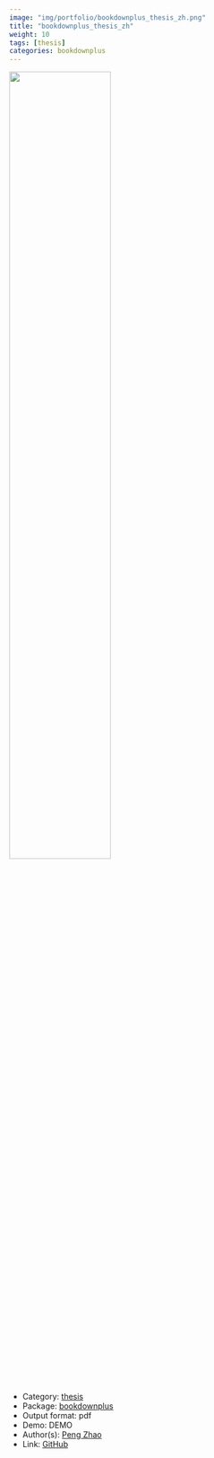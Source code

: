```yaml
---
image: "img/portfolio/bookdownplus_thesis_zh.png"
title: "bookdownplus_thesis_zh"
weight: 10
tags: [thesis]
categories: bookdownplus
---
```




<!--more-->

<p><a href="../../img/portfolio/bookdownplus_thesis_zh.png"><img class = "jf-image-shadow" src="../../img/portfolio/bookdownplus_thesis_zh.png", width="60%"></a></p>

- Category: [thesis](../../tags/thesis)
- Package: [bookdownplus](bookdownplus)
- Output format: pdf
- Demo: DEMO
- Author(s): [Peng Zhao](https://pzhao.org)
- Link: [GitHub](https://github.com/pzhaonet/bookdownplus)


